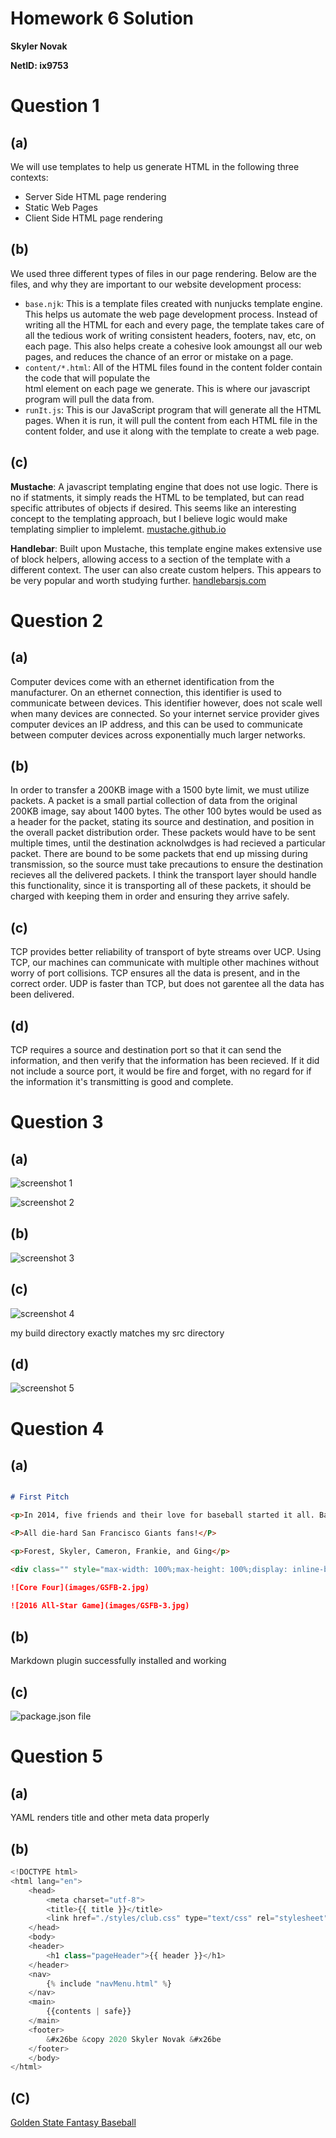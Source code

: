 # Homework 6 Solution
**Skyler Novak**

**NetID: ix9753**

# Question 1

## (a)

We will use templates to help us generate HTML in the following three contexts:

+ Server Side HTML page rendering
+ Static Web Pages
+ Client Side HTML page rendering

## (b)

We used three different types of files in our page rendering. Below are the files, and why they are important to our website development process:

+ `base.njk`: This is a template files created with nunjucks template engine. This helps us automate the web page development process. Instead of writing all the HTML for each and every page, the template takes care of all the tedious work of writing consistent headers, footers, nav, etc, on each page. This also helps create a cohesive look amoungst all our web pages, and reduces the chance of an error or mistake on a page. 
+ `content/*.html`: All of the HTML files found in the content folder contain the code that will populate the <main> html element on each page we generate. This is where our javascript program will pull the data from. 
+ `runIt.js`: This is our JavaScript program that will generate all the HTML pages. When it is run, it will pull the content from each HTML file in the content folder, and use it along with the template to create a web page. 

## (c)

**Mustache**: A javascript templating engine that does not use logic. There is no if statments, it simply reads the HTML to be templated, but can read specific attributes of objects if desired. This seems like an interesting concept to the templating approach, but I believe logic would make templating simplier to implelemt. [mustache.github.io](https://mustache.github.io)

**Handlebar**: Built upon Mustache, this template engine makes extensive use of block helpers, allowing access to a section of the template with a different context. The user can also create custom helpers. This appears to be very popular and worth studying further. [handlebarsjs.com](http://handlebarsjs.com)

# Question 2

## (a)

Computer devices come with an ethernet identification from the manufacturer. On an ethernet connection, this identifier is used to communicate between devices. This identifier however, does not scale well when many devices are connected. So your internet service provider gives computer devices an IP address, and this can be used to communicate between computer devices across exponentially much larger networks. 

## (b)

In order to transfer a 200KB image with a 1500 byte limit, we must utilize packets. A packet is a small partial collection of data from the original 200KB image, say about 1400 bytes. The other 100 bytes would be used as a header for the packet, stating its source and destination, and position in the overall packet distribution order. These packets would have to be sent multiple times, until the destination acknolwdges is had recieved a particular packet. There are bound to be some packets that end up missing during transmission, so the source must take precautions to ensure the destination recieves all the delivered packets.  I think the transport layer should handle this functionality, since it is transporting all of these packets, it should be charged with keeping them in order and ensuring they arrive safely. 

## (c)

TCP provides better reliability of transport of byte streams over UCP. Using TCP, our machines can communicate with multiple other machines without worry of port collisions. TCP ensures all the data is present, and in the correct order. UDP is faster than TCP, but does not garentee all the data has been delivered. 

## (d)

TCP requires a source and destination port so that it can send the information, and then verify that the information has been recieved. If it did not include a source port, it would be fire and forget, with no regard for if the information it's transmitting is good and complete. 

# Question 3

## (a)

![screenshot 1](images/scrnsht-1.png)

![screenshot 2](images/scrnsht-2.png)

## (b)

![screenshot 3](images/scrnsht-3.png)

## (c)

![screenshot 4](images/scrnsht-4.png)

my build directory exactly matches my src directory

## (d)

![screenshot 5](images/scrnsht-5.png)

# Question 4

## (a)

```markdown

# First Pitch

<p>In 2014, five friends and their love for baseball started it all. Based on the ESPN Fantasy platform.</p>

<P>All die-hard San Francisco Giants fans!</P>

<p>Forest, Skyler, Cameron, Frankie, and Ging</p>

<div class="" style="max-width: 100%;max-height: 100%;display: inline-block;">

![Core Four](images/GSFB-2.jpg)

![2016 All-Star Game](images/GSFB-3.jpg)
```

## (b)

Markdown plugin successfully installed and working

## (c)

![package.json file](images/scrnsht-6.png)

# Question 5

## (a)

YAML renders title and other meta data properly

## (b)

```JavaScript
<!DOCTYPE html>
<html lang="en">
    <head>
        <meta charset="utf-8">
        <title>{{ title }}</title>
        <link href="./styles/club.css" type="text/css" rel="stylesheet">
    </head>
    <body>
    <header>
        <h1 class="pageHeader">{{ header }}</h1>
    </header>
    <nav>
        {% include "navMenu.html" %}
    </nav>
    <main>
        {{contents | safe}}
    </main>
    <footer>
        &#x26be &copy 2020 Skyler Novak &#x26be
    </footer>
    </body>
</html>
```

## (C)

[Golden State Fantasy Baseball](http://csweb01.csueastbay.edu/~ix9753/clubProject/)